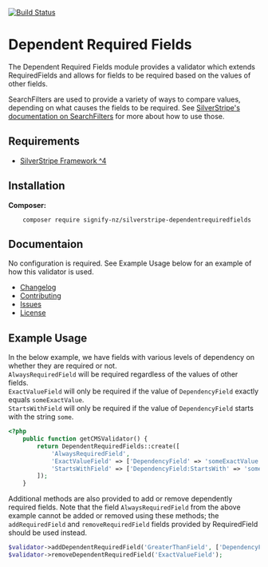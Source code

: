 [![Build Status](https://travis-ci.org/signify-nz/silverstripe-dependentrequiredfields.svg?branch=master)](https://travis-ci.org/signify-nz/silverstripe-dependentrequiredfields)
# Dependent Required Fields

The Dependent Required Fields module provides a validator which extends RequiredFields and allows for fields to be required based on the values of other fields.

SearchFilters are used to provide a variety of ways to compare values, depending on what causes the fields to be required.
See [SilverStripe's documentation on SearchFilters](https://docs.silverstripe.org/en/4/developer_guides/model/searchfilters/) for more about how to use those.

## Requirements

* [SilverStripe Framework ^4](https://github.com/silverstripe/silverstripe-framework)

## Installation

__Composer:__
```
    composer require signify-nz/silverstripe-dependentrequiredfields
```

## Documentaion
No configuration is required. See Example Usage below for an example of how this validator is used.

* [Changelog](CHANGELOG.md)
* [Contributing](CONTRIBUTING.md)
* [Issues](https://github.com/signify-nz/silverstripe-dependentrequiredfields/issues)
* [License](LICENSE.md)

## Example Usage
In the below example, we have fields with various levels of dependency on whether they are required or not.  
`AlwaysRequiredField` will be required regardless of the values of other fields.  
`ExactValueField` will only be required if the value of `DependencyField` exactly equals `someExactValue`.  
`StartsWithField` will only be required if the value of `DependencyField` starts with the string `some`.  
```php
<?php
    public function getCMSValidator() {
        return DependentRequiredFields::create([
            'AlwaysRequiredField',
            'ExactValueField' => ['DependencyField' => 'someExactValue'],
            'StartsWithField' => ['DependencyField:StartsWith' => 'some'],
        ]);
    }
```

Additional methods are also provided to add or remove dependently required fields. Note that the field `AlwaysRequiredField` from the above example cannot be added or removed using these methods; the `addRequiredField` and `removeRequiredField` fields provided by RequiredField should be used instead.
```php
$validator->addDependentRequiredField('GreaterThanField', ['DependencyField:GreaterThan' => '10']);
$validator->removeDependentRequiredField('ExactValueField');
```
